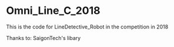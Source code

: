 # Omni_Line_C_2018

This is the code for LineDetective_Robot in the competition in 2018

Thanks to: SaigonTech's libary 
